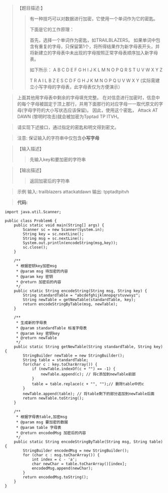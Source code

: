 
> 【题目描述:】
>> 有一种技巧可以对数据进行加密，它使用一个单词作为它的密匙。
>> 
>> 下面是它的工作原理：
>>
>> 首先，选择一个单词作为密匙，如TRAILBLAZERS。
>> 如果单词中包含有重复的字母，只保留第1个，将所得结果作为新字母表开头，并将新建立的字母表中未出现的字母按照正常字母表顺序加入新字母表。
>>
>> 如下所示：
>> A B C D E F G H I J K L M N O P Q R S T U V W X Y Z
>>
>> T R A I L B Z E S C D F G H J K M N O P Q U V W X Y (实际需建立小写字母的字母表，此字母表仅为方便演示）

> 上面其他用字母表中剩余的字母填充完整。
> 在对信息进行加密时，信息中的每个字母被固定于顶上那行，并用下面那行的对应字母一一取代原文的字母(字母字符的大小写状态应该保留)。
> 因此，使用这个密匙， Attack AT DAWN (黎明时攻击)就会被加密为Tpptad TP ITVH。

> 请实现下述接口，通过指定的密匙和明文得到密文。

> 注意: 保证输入的字符串中仅包含**小写字母**

> 【输入描述】
>> 先输入key和要加密的字符串

> 【输出描述】
>> 返回加密后的字符串

> 示例
> 输入: 
> trailblazers
> attackatdawn
> 输出:
> tpptadtpitvh

> **代码:**
```
import java.util.Scanner;

public class Problem6 {
    public static void main(String[] args) {
        Scanner sc = new Scanner(System.in);
        String key = sc.nextLine();
        String msg = sc.nextLine();
        System.out.println(encodeString(msg,key));
        sc.close();
    }

    /**
     * 根据密钥key加密msg
     * @param msg 待加密的内容
     * @param key 密钥
     * @return 加密后的内容
     */
    public static String encodeString(String msg, String key) {
        String standardTable = "abcdefghijklmnopqrstuvwxyz";
        String newTable = getNewTable(standardTable, key);
        return encodeStringByTable(msg, newTable);
    }

    /**
     * 生成新的字母表
     * @param standardTable 标准字母表
     * @param key 密钥key
     * @return newTable
     */
    public static String getNewTable(String standardTable, String key) {
        StringBuilder newTable = new StringBuilder();
        String table = standardTable;
        for(char c : key.toCharArray()) {
            if (newTable.indexOf(c + "") == -1) {
                newTable.append(c); // 将c添加到newTable前部
            }
            table = table.replace(c + "", "");// 删除table中的c
        }
        newTable.append(table); // 将table剩下的部分追加到newTable后面
        return newTable.toString();
    }

    /**
     * 根据字母表table,加密msg
     * @param msg 要加密的数据
     * @param table 字母表
     * @return encodedMsg 加密后的内容
     */
    public static String encodeStringByTable(String msg, String table) {
        StringBuilder encodedMsg = new StringBuilder();
        for (char c : msg.toCharArray()) {
            int index = c - 'a';
            char newChar = table.toCharArray()[index];
            encodedMsg.append(newChar);
        }
        return encodedMsg.toString();
    }
}
```